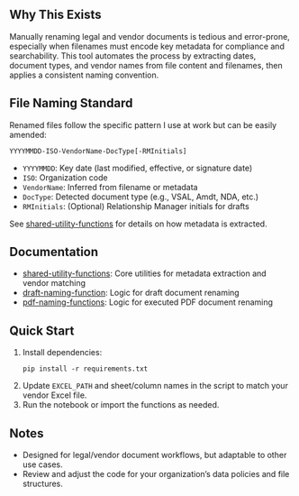 ## Why This Exists

Manually renaming legal and vendor documents is tedious and error-prone, especially when filenames must encode key metadata for compliance and searchability. This tool automates the process by extracting dates, document types, and vendor names from file content and filenames, then applies a consistent naming convention.

## File Naming Standard

Renamed files follow the specific pattern I use at work but can be easily amended: 

```
YYYYMMDD-ISO-VendorName-DocType[-RMInitials]
```
- `YYYYMMDD`: Key date (last modified, effective, or signature date)
- `ISO`: Organization code
- `VendorName`: Inferred from filename or metadata
- `DocType`: Detected document type (e.g., VSAL, Amdt, NDA, etc.)
- `RMInitials`: (Optional) Relationship Manager initials for drafts

See [shared-utility-functions](shared-utility-functions) for details on how metadata is extracted.

## Documentation

- [shared-utility-functions](shared-utility-functions): Core utilities for metadata extraction and vendor matching
- [draft-naming-function](draft-naming-function): Logic for draft document renaming
- [pdf-naming-functions](pdf-naming-functions): Logic for executed PDF document renaming

## Quick Start

1. Install dependencies:
   ```
   pip install -r requirements.txt
   ```
2. Update `EXCEL_PATH` and sheet/column names in the script to match your vendor Excel file.
3. Run the notebook or import the functions as needed.

## Notes

- Designed for legal/vendor document workflows, but adaptable to other use cases.
- Review and adjust the code for your organization’s data policies and file structures.
